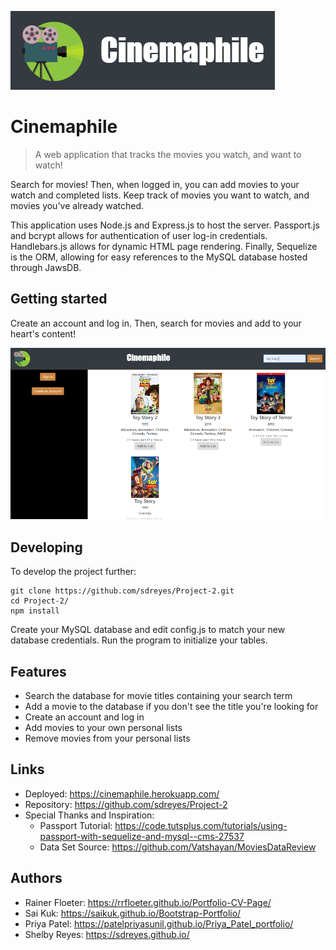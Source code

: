 ![Cinemaphile Logo](public\assets\images\readme-images\logo.png)

# Cinemaphile
> A web application that tracks the movies you watch, and want to watch!

Search for movies! Then, when logged in, you can add movies to your watch and completed lists. Keep track of movies you want to watch, and movies you've already watched.

This application uses Node.js and Express.js to host the server. Passport.js and bcrypt allows for authentication of user log-in credentials. Handlebars.js allows for dynamic HTML page rendering. Finally, Sequelize is the ORM, allowing for easy references to the MySQL database hosted through JawsDB.

## Getting started

Create an account and log in. Then, search for movies and add to your heart's content!

![Search Page](public\assets\images\readme-images\homepage.png)

## Developing

To develop the project further:

```shell
git clone https://github.com/sdreyes/Project-2.git
cd Project-2/
npm install
```

Create your MySQL database and edit config.js to match your new database credentials. Run the program to initialize your tables.

## Features

* Search the database for movie titles containing your search term
* Add a movie to the database if you don't see the title you're looking for
* Create an account and log in
* Add movies to your own personal lists
* Remove movies from your personal lists

## Links

- Deployed: https://cinemaphile.herokuapp.com/
- Repository: https://github.com/sdreyes/Project-2
- Special Thanks and Inspiration:
  - Passport Tutorial: https://code.tutsplus.com/tutorials/using-passport-with-sequelize-and-mysql--cms-27537
  - Data Set Source: https://github.com/Vatshayan/MoviesDataReview


## Authors

- Rainer Floeter: https://rrfloeter.github.io/Portfolio-CV-Page/
- Sai Kuk: https://saikuk.github.io/Bootstrap-Portfolio/
- Priya Patel: https://patelpriyasunil.github.io/Priya_Patel_portfolio/
- Shelby Reyes: https://sdreyes.github.io/
